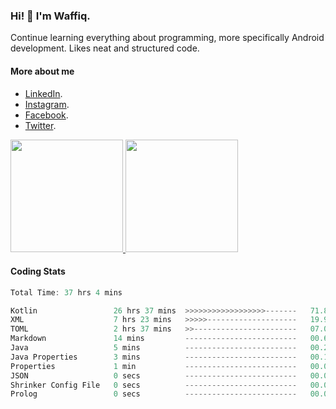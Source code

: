 ### Hi! 👋 I'm Waffiq.

Continue learning everything about programming, more specifically Android development. Likes neat and structured code.

#### More about me 
- [LinkedIn](https://www.linkedin.com/in/waffiqaziz/).
- [Instagram](https://www.instagram.com/waffiqaziz/).
- [Facebook](https://web.facebook.com/WaffiqAziz/).
- [Twitter](https://twitter.com/AzizWaffiq).

<p align="left">
<a href="https://github.com/waffiqaziz">
  <img height="180em" src="https://github-readme-stats-eight-theta.vercel.app/api?username=waffiqaziz&show_icons=true&theme=algolia&include_all_commits=true&count_private=true"/>
  <img height="180em" src="https://github-readme-stats-eight-theta.vercel.app/api/top-langs/?username=waffiqaziz&layout=compact&langs_count=8&theme=algolia"/>
</a>
</p>

#### Coding Stats
<!--START_SECTION:waka-->

```rust
Total Time: 37 hrs 4 mins

Kotlin                 26 hrs 37 mins  >>>>>>>>>>>>>>>>>>-------   71.81 %
XML                    7 hrs 23 mins   >>>>>--------------------   19.93 %
TOML                   2 hrs 37 mins   >>-----------------------   07.07 %
Markdown               14 mins         -------------------------   00.67 %
Java                   5 mins          -------------------------   00.25 %
Java Properties        3 mins          -------------------------   00.14 %
Properties             1 min           -------------------------   00.08 %
JSON                   0 secs          -------------------------   00.02 %
Shrinker Config File   0 secs          -------------------------   00.02 %
Prolog                 0 secs          -------------------------   00.02 %
```

<!--END_SECTION:waka-->
